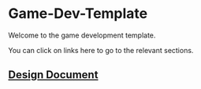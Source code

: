 # Game-Dev-Template

Welcome to the game development template.

You can click on links here to go to the relevant sections.

## [Design Document](/Design/Game-Design-Overview.md)
